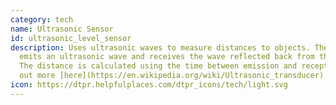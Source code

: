```yaml
---
category: tech
name: Ultrasonic Sensor
id: ultrasonic_level_sensor
description: Uses ultrasonic waves to measure distances to objects. The sensor
  emits an ultrasonic wave and receives the wave reflected back from the object.
  The distance is calculated using the time between emission and reception. Find
  out more [here](https://en.wikipedia.org/wiki/Ultrasonic_transducer).
icon: https://dtpr.helpfulplaces.com/dtpr_icons/tech/light.svg
---
```

